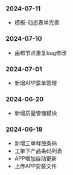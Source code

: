 
### 2024-07-11

- 模板-动态表单完善

### 2024-07-10

- 画布节点重复bug修改
  
### 2024-07-01

- 新增APP菜单管理

### 2024-06-20

- 新增质量管理模块

### 2024-06-18

- 新增工单释放条码
- 工单下产品条码列表
- APP增加自动更新
- 上传APP安装文件